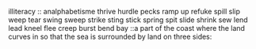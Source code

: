 illiteracy :: analphabetisme
thrive
hurdle
pecks
ramp up
refuke
spill
slip
weep
tear
swing
sweep
strike
sting
stick
spring
spit 
slide 
shrink
sew
lend
lead
kneel
flee
creep
burst
bend
bay ::a part of the coast where the land curves in so that the sea is surrounded by land on three sides: